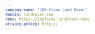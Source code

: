 ```yaml
---
company-name: "JDX Forms Land Rover"
domain: landrover.com
home: https://jdxforms.landrover.com/
privacy-policy: http://
---
```




